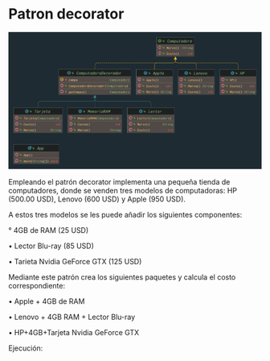 # Patron decorator
![Image txt](https://github.com/Edwin9927/decorator/blob/main/Package%20decorator.png)

Empleando el patrón decorator implementa una pequeña tienda de computadores, donde se venden tres modelos de computadoras: HP (500.00 USD), Lenovo (600 USD) y Apple (950 USD). 

A estos tres modelos se les puede añadir los siguientes componentes:

° 4GB de RAM (25 USD)

• Lector Blu-ray (85 USD)

• Tarieta Nvidia GeForce GTX (125 USD)

Mediante este patrón crea los siguientes paquetes y calcula el costo correspondiente:

• Apple + 4GB de RAM

• Lenovo + 4GB RAM + Lector Blu-ray

• HP+4GB+Tarjeta Nvidia GeForce GTX


Ejecución:


